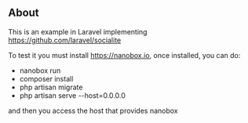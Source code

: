 ## About

This is an example in Laravel implementing https://github.com/laravel/socialite

To test it you must install https://nanobox.io, once installed, you can do:

- nanobox run
- composer install
- php artisan migrate
- php artisan serve --host=0.0.0.0

and then you access the host that provides nanobox
